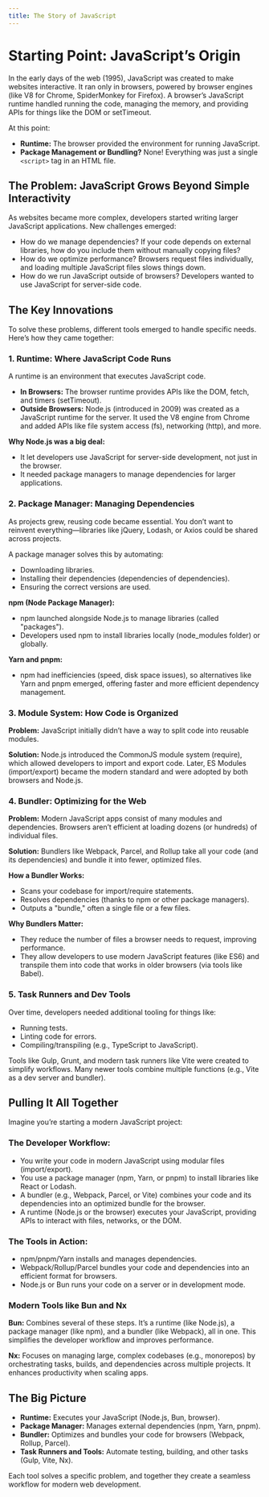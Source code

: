 ```yaml
---
title: The Story of JavaScript
---
```


# Starting Point: JavaScript’s Origin

In the early days of the web (1995), JavaScript was created to make websites 
interactive. It ran only in browsers, powered by browser engines (like V8 for 
Chrome, SpiderMonkey for Firefox). A browser’s JavaScript runtime handled 
running the code, managing the memory, and providing APIs for things like the 
DOM or setTimeout.

At this point:

- **Runtime:** The browser provided the environment for running JavaScript.
- **Package Management or Bundling?** None! Everything was just a single 
  `<script>` tag in an HTML file.

## The Problem: JavaScript Grows Beyond Simple Interactivity

As websites became more complex, developers started writing larger JavaScript 
applications. New challenges emerged:

- How do we manage dependencies? If your code depends on external libraries, 
  how do you include them without manually copying files?
- How do we optimize performance? Browsers request files individually, and 
  loading multiple JavaScript files slows things down.
- How do we run JavaScript outside of browsers? Developers wanted to use 
  JavaScript for server-side code.

## The Key Innovations

To solve these problems, different tools emerged to handle specific needs. 
Here’s how they came together:

### 1. Runtime: Where JavaScript Code Runs

A runtime is an environment that executes JavaScript code.

- **In Browsers:** The browser runtime provides APIs like the DOM, fetch, and 
  timers (setTimeout).
- **Outside Browsers:** Node.js (introduced in 2009) was created as a 
  JavaScript runtime for the server. It used the V8 engine from Chrome and 
  added APIs like file system access (fs), networking (http), and more.

**Why Node.js was a big deal:**

- It let developers use JavaScript for server-side development, not just in 
  the browser.
- It needed package managers to manage dependencies for larger applications.

### 2. Package Manager: Managing Dependencies

As projects grew, reusing code became essential. You don’t want to reinvent 
everything—libraries like jQuery, Lodash, or Axios could be shared across 
projects.

A package manager solves this by automating:

- Downloading libraries.
- Installing their dependencies (dependencies of dependencies).
- Ensuring the correct versions are used.

**npm (Node Package Manager):**

- npm launched alongside Node.js to manage libraries (called "packages").
- Developers used npm to install libraries locally (node_modules folder) or 
  globally.

**Yarn and pnpm:**

- npm had inefficiencies (speed, disk space issues), so alternatives like Yarn 
  and pnpm emerged, offering faster and more efficient dependency management.

### 3. Module System: How Code is Organized

**Problem:** JavaScript initially didn’t have a way to split code into reusable 
modules.

**Solution:** Node.js introduced the CommonJS module system (require), which 
allowed developers to import and export code. Later, ES Modules (import/export) 
became the modern standard and were adopted by both browsers and Node.js.

### 4. Bundler: Optimizing for the Web

**Problem:** Modern JavaScript apps consist of many modules and dependencies. 
Browsers aren’t efficient at loading dozens (or hundreds) of individual files.

**Solution:** Bundlers like Webpack, Parcel, and Rollup take all your code (and 
its dependencies) and bundle it into fewer, optimized files.

**How a Bundler Works:**

- Scans your codebase for import/require statements.
- Resolves dependencies (thanks to npm or other package managers).
- Outputs a "bundle," often a single file or a few files.

**Why Bundlers Matter:**

- They reduce the number of files a browser needs to request, improving 
  performance.
- They allow developers to use modern JavaScript features (like ES6) and 
  transpile them into code that works in older browsers (via tools like Babel).

### 5. Task Runners and Dev Tools

Over time, developers needed additional tooling for things like:

- Running tests.
- Linting code for errors.
- Compiling/transpiling (e.g., TypeScript to JavaScript).

Tools like Gulp, Grunt, and modern task runners like Vite were created to 
simplify workflows. Many newer tools combine multiple functions (e.g., Vite as 
a dev server and bundler).

## Pulling It All Together

Imagine you’re starting a modern JavaScript project:

### The Developer Workflow:

- You write your code in modern JavaScript using modular files (import/export).
- You use a package manager (npm, Yarn, or pnpm) to install libraries like 
  React or Lodash.
- A bundler (e.g., Webpack, Parcel, or Vite) combines your code and its 
  dependencies into an optimized bundle for the browser.
- A runtime (Node.js or the browser) executes your JavaScript, providing APIs 
  to interact with files, networks, or the DOM.

### The Tools in Action:

- npm/pnpm/Yarn installs and manages dependencies.
- Webpack/Rollup/Parcel bundles your code and dependencies into an efficient 
  format for browsers.
- Node.js or Bun runs your code on a server or in development mode.

### Modern Tools like Bun and Nx

**Bun:** Combines several of these steps. It’s a runtime (like Node.js), a 
package manager (like npm), and a bundler (like Webpack), all in one. This 
simplifies the developer workflow and improves performance.

**Nx:** Focuses on managing large, complex codebases (e.g., monorepos) by 
orchestrating tasks, builds, and dependencies across multiple projects. It 
enhances productivity when scaling apps.

## The Big Picture

- **Runtime:** Executes your JavaScript (Node.js, Bun, browser).
- **Package Manager:** Manages external dependencies (npm, Yarn, pnpm).
- **Bundler:** Optimizes and bundles your code for browsers (Webpack, Rollup, 
  Parcel).
- **Task Runners and Tools:** Automate testing, building, and other tasks 
  (Gulp, Vite, Nx).

Each tool solves a specific problem, and together they create a seamless 
workflow for modern web development.